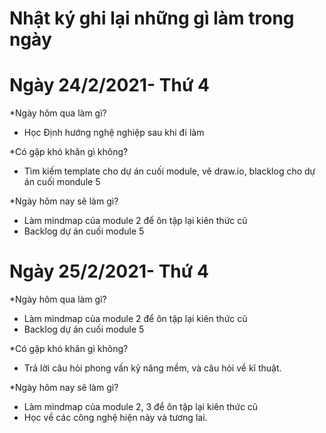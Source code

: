 # Nhật ký ghi lại những gì làm trong ngày


# Ngày 24/2/2021- Thứ 4
*Ngày hôm qua làm gì?	
- Học Định hướng nghệ nghiệp sau khi đi làm

*Có gặp khó khăn gì không?
- Tìm kiếm template cho dự án cuối module, vẽ draw.io, blacklog cho dự án cuối mondule 5

*Ngày hôm nay sẽ làm gì?
- Làm mindmap của module 2 để ôn tập lại kiên thức cũ
- Backlog dự án cuối module 5


# Ngày 25/2/2021- Thứ 4
*Ngày hôm qua làm gì?	
- Làm mindmap của module 2 để ôn tập lại kiên thức cũ
- Backlog dự án cuối module 5

*Có gặp khó khăn gì không?
- Trả lời câu hỏi phong vấn kỹ năng mềm, và câu hỏi về kĩ thuật.

*Ngày hôm nay sẽ làm gì?
- Làm mindmap của module 2, 3 để ôn tập lại kiên thức cũ
- Học về các công nghệ hiện này và tương lai.
